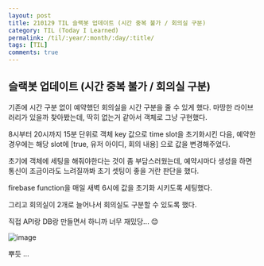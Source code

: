 ```yaml
---
layout: post
title: 210129 TIL 슬랙봇 업데이트 (시간 중복 불가 / 회의실 구분)
category: TIL (Today I Learned)
permalink: /til/:year/:month/:day/:title/
tags: [TIL]
comments: true
---
```


## 슬랙봇 업데이트 (시간 중복 불가 / 회의실 구분)

기존에 시간 구분 없이 예약했던 회의실을 시간 구분을 줄 수 있게 했다.
마땅한 라이브러리가 있을까 찾아봤는데, 딱히 없는거 같아서 객체로 그냥 구현했다.

8시부터 20시까지 15분 단위로 객체 key 값으로 time slot을 초기화시킨 다음, 
예약한 경우에는 해당 slot에 [true, 유저 아이디, 회의 내용] 으로 값을 변경해주었다. 

초기에 객체에 세팅을 해줘야한다는 것이 좀 부담스러웠는데, 예약시마다 생성을 하면 통신이 조금이라도 느려질까봐 
초기 셋팅이 좋을 거란 판단을 했다. 

firebase function을 매일 새벽 6시에 값을 초기화 시키도록 세팅했다. 

그리고 회의실이 2개로 늘어나서 회의실도 구분할 수 있도록 했다. 

직접 API랑 DB랑 만들면서 하니까 너무 재밌당... 😊

![image](https://user-images.githubusercontent.com/40848630/106239739-754ac800-6246-11eb-8a4c-4a0ec1c88619.png)

뿌듯 ... 
